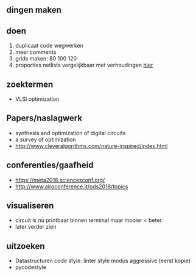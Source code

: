 

## dingen maken 


 ## doen ##
1) duplicaat code wegwerken
2) meer comments
3) grids maken: 80 100 120
4) proporties netlists vergelijkbaar met verhoudingen [hier](http://heuristieken.nl/wiki/index.php?title=Chips_%26_Circuits)


 ## zoektermen ##
 - VLSI optimization


 ## Papers/naslagwerk ##
 - synthesis and optimization of digital circuits
 - a survey of optimization
 - http://www.cleveralgorithms.com/nature-inspired/index.html


 ## conferenties/gaafheid
 - https://meta2018.sciencesconf.org/
 - http://www.airoconference.it/ods2018/topics


## visualiseren
 - circuit is nu printbaar binnen terminal maar mooier = beter.
 - later verder zien 

## uitzoeken ##
 - Datastructuren code style:
linter style modus aggressive (eerst kopie)
 -  pycodestyle
